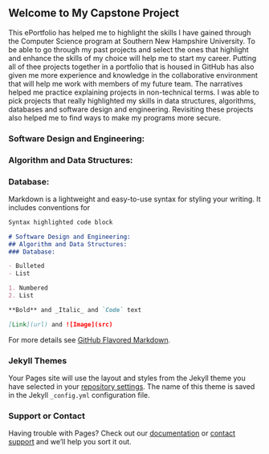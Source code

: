 ## Welcome to My Capstone Project 

This ePortfolio has helped me to highlight the skills I have gained through the Computer Science program at Southern New Hampshire University. To be able to go through my past projects and select the ones that highlight and enhance the skills of my choice will help me to start my career. Putting all of thee projects together in a portfolio that is housed in GitHub has also given me more experience and knowledge in the collaborative environment that will help me work with members of my future team. The narratives helped me practice explaining projects in non-technical terms. I was able to pick projects that really highlighted my skills in data structures, algorithms, databases and software design and engineering. Revisiting these projects also helped me to find ways to make my programs more secure.  

### Software Design and Engineering:

### Algorithm and Data Structures:
### Database:


Markdown is a lightweight and easy-to-use syntax for styling your writing. It includes conventions for

```markdown
Syntax highlighted code block

# Software Design and Engineering:
## Algorithm and Data Structures:
### Database:

- Bulleted
- List

1. Numbered
2. List

**Bold** and _Italic_ and `Code` text

[Link](url) and ![Image](src)
```

For more details see [GitHub Flavored Markdown](https://guides.github.com/features/mastering-markdown/).

### Jekyll Themes

Your Pages site will use the layout and styles from the Jekyll theme you have selected in your [repository settings](https://github.com/btoulouse/Portfolio/settings). The name of this theme is saved in the Jekyll `_config.yml` configuration file.

### Support or Contact

Having trouble with Pages? Check out our [documentation](https://docs.github.com/categories/github-pages-basics/) or [contact support](https://github.com/contact) and we’ll help you sort it out.

